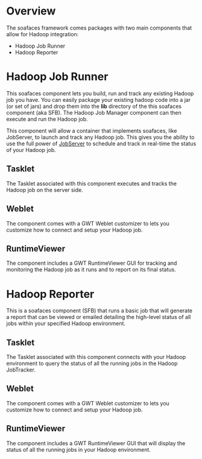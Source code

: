 # Overview #

The soafaces framework comes packages with two main components that allow for Hadoop integration:

  * Hadoop Job Runner
  * Hadoop Reporter


# Hadoop Job Runner #

This soafaces component lets you build, run and track any existing Hadoop job you have. You can easily package your existing hadoop code into a jar (or set of jars) and drop them into the **lib** directory of the this soafaces component (aka SFB). The Hadoop Job Manager component can then execute and run the Hadoop job.

This component will allow a container that implements soafaces, like JobServer, to launch and track any Hadoop job. This gives you the ability to use the full power of [JobServer](http://grandlogic.com) to schedule and track in real-time the status of your Hadoop job.

## Tasklet ##
The Tasklet associated with this component executes and tracks the Hadoop job on the server side.

## Weblet ##
The component comes with a GWT Weblet customizer to lets you customize how to connect and setup your Hadoop job.

## RuntimeViewer ##
The component includes a GWT RuntimeViewer GUI for tracking and monitoring the Hadoop job as it runs and to report on its final status.

# Hadoop Reporter #

This is a soafaces component (SFB) that runs a basic job that will generate a report that can be viewed or emailed detailing the high-level status of all jobs within your specified Hadoop environment.

## Tasklet ##
The Tasklet associated with this component connects with your Hadoop environment to query the status of all the running jobs in the Hadoop JobTracker.

## Weblet ##
The component comes with a GWT Weblet customizer to lets you customize how to connect and setup your Hadoop job.

## RuntimeViewer ##
The component includes a GWT RuntimeViewer GUI that will display the status of all the running jobs in your Hadoop environment.
